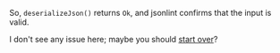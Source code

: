 ---
---

So, `deserializeJson()` returns `Ok`, and jsonlint confirms that the input is valid.

I don't see any issue here; maybe you should [start over](/v7/troubleshooter/)?
